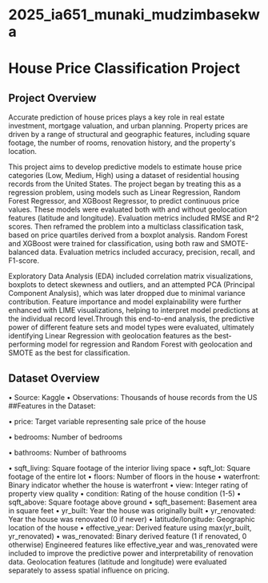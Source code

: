 # 2025_ia651_munaki_mudzimbasekwa

# House Price Classification Project
## Project Overview
Accurate prediction of house prices plays a key role in real estate investment, mortgage valuation, and urban planning. Property prices are driven by a range of structural and geographic features, including square footage, the number of rooms, renovation history, and the property's location.

This project aims to develop predictive models to estimate house price categories (Low, Medium, High) using a dataset of residential housing records from the United States. The project began by treating this as a regression problem, using models such as Linear Regression, Random Forest Regressor, and XGBoost Regressor, to predict continuous price values. These models were evaluated both with and without geolocation features (latitude and longitude). Evaluation metrics included RMSE and R^2 scores.  Then reframed the problem into a multiclass classification task, based on price quartiles derived from a boxplot analysis. Random Forest and XGBoost were trained for classification, using both raw and SMOTE-balanced data. Evaluation metrics included accuracy, precision, recall, and F1-score.

Exploratory Data Analysis (EDA) included correlation matrix visualizations, boxplots to detect skewness and outliers, and an attempted PCA (Principal Component Analysis), which was later dropped due to minimal variance contribution. Feature importance and model explainability were further enhanced with LIME visualizations, helping to interpret model predictions at the individual record level.Through this end-to-end analysis,  the predictive power of different feature sets and model types were evaluated, ultimately identifying Linear Regression with geolocation features as the best-performing model for regression and Random Forest with geolocation and SMOTE as the best for classification.

## Dataset Overview
•	Source: Kaggle
•	Observations: Thousands of house records from the US
##Features in the Dataset:

•	price: Target variable representing sale price of the house

•	bedrooms: Number of bedrooms

•	bathrooms: Number of bathrooms

•	sqft_living: Square footage of the interior living space
•	sqft_lot: Square footage of the entire lot
•	floors: Number of floors in the house
•	waterfront: Binary indicator whether the house is waterfront
•	view: Integer rating of property view quality
•	condition: Rating of the house condition (1-5)
•	sqft_above: Square footage above ground
•	sqft_basement: Basement area in square feet
•	yr_built: Year the house was originally built
•	yr_renovated: Year the house was renovated (0 if never)
•	latitude/longitude: Geographic location of the house
•	effective_year: Derived feature using max(yr_built, yr_renovated)
•	was_renovated: Binary derived feature (1 if renovated, 0 otherwise)
Engineered features like effective_year and was_renovated were included to improve the predictive power and interpretability of renovation data. Geolocation features (latitude and longitude) were evaluated separately to assess spatial influence on pricing.

